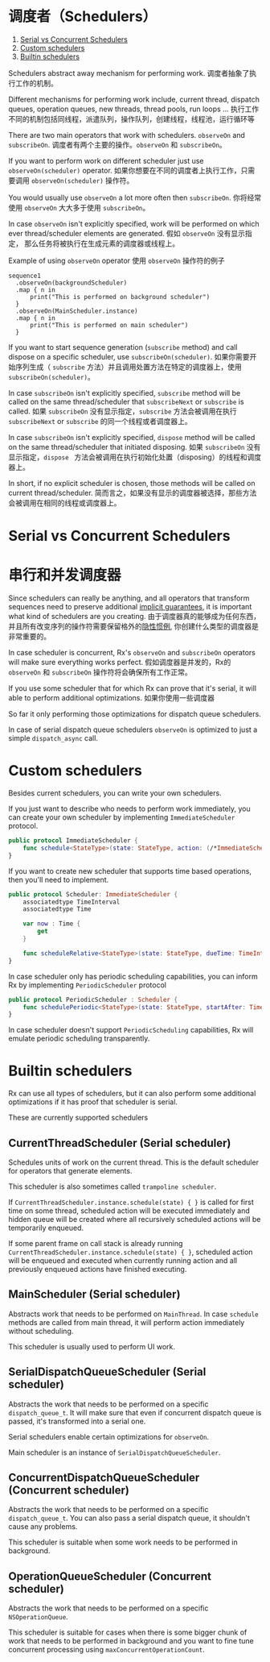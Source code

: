 调度者（Schedulers）
==========

1. [Serial vs Concurrent Schedulers](#serial-vs-concurrent-schedulers)
1. [Custom schedulers](#custom-schedulers)
1. [Builtin schedulers](#builtin-schedulers)

Schedulers abstract away mechanism for performing work.
调度者抽象了执行工作的机制。

Different mechanisms for performing work include, current thread, dispatch queues, operation queues, new threads, thread pools, run loops ...
执行工作不同的机制包括同线程，派遣队列，操作队列，创建线程，线程池，运行循环等

There are two main operators that work with schedulers. `observeOn` and `subscribeOn`.
调度者有两个主要的操作。`observeOn` 和 `subscribeOn`。

If you want to perform work on different scheduler just use `observeOn(scheduler)` operator.
如果你想要在不同的调度者上执行工作，只需要调用 `observeOn(scheduler)` 操作符。

You would usually use `observeOn` a lot more often then `subscribeOn`.
你将经常使用 `observeOn` 大大多于使用 `subscribeOn`。

In case `observeOn` isn't explicitly specified, work will be performed on which ever thread/scheduler elements are generated.
假如 `observeOn` 没有显示指定， 那么任务将被执行在生成元素的调度器或线程上。

Example of using `observeOn` operator
使用 `observeOn` 操作符的例子

```
sequence1
  .observeOn(backgroundScheduler)
  .map { n in
      print("This is performed on background scheduler")
  }
  .observeOn(MainScheduler.instance)
  .map { n in
      print("This is performed on main scheduler")
  }
```

If you want to start sequence generation (`subscribe` method) and call dispose on a specific scheduler, use `subscribeOn(scheduler)`.
如果你需要开始序列生成（ `subscribe` 方法）并且调用处置方法在特定的调度器上，使用 `subscribeOn(scheduler)`。

In case `subscribeOn` isn't explicitly specified, `subscribe` method will be called on the same thread/scheduler that `subscribeNext` or `subscribe` is called.
如果 `subscribeOn` 没有显示指定，`subscribe` 方法会被调用在执行 `subscribeNext` or `subscribe` 的同一个线程或者调度器上。

In case `subscribeOn` isn't explicitly specified, `dispose` method will be called on the same thread/scheduler that initiated disposing.
如果 `subscribeOn` 没有显示指定，`dispose ` 方法会被调用在执行初始化处置（disposing）的线程和调度器上。

In short, if no explicit scheduler is chosen, those methods will be called on current thread/scheduler.
简而言之，如果没有显示的调度器被选择，那些方法会被调用在相同的线程或调度器上。

# Serial vs Concurrent Schedulers
# 串行和并发调度器

Since schedulers can really be anything, and all operators that transform sequences need to preserve additional [implicit guarantees](GettingStarted.md#implicit-observable-guarantees), it is important what kind of schedulers are you creating.
由于调度器真的能够成为任何东西，并且所有改变序列的操作符需要保留格外的[隐性惯例](GettingStarted.md#implicit-observable-guarantees), 你创建什么类型的调度器是非常重要的。

In case scheduler is concurrent, Rx's `observeOn` and `subscribeOn` operators will make sure everything works perfect.
假如调度器是并发的，Rx的 `observeOn` 和 `subscribeOn` 操作符将会确保所有工作正常。

If you use some scheduler that for which Rx can prove that it's serial, it will able to perform additional optimizations.
如果你使用一些调度器

So far it only performing those optimizations for dispatch queue schedulers.

In case of serial dispatch queue schedulers `observeOn` is optimized to just a simple `dispatch_async` call.

# Custom schedulers

Besides current schedulers, you can write your own schedulers.

If you just want to describe who needs to perform work immediately, you can create your own scheduler by implementing `ImmediateScheduler` protocol.

```swift
public protocol ImmediateScheduler {
    func schedule<StateType>(state: StateType, action: (/*ImmediateScheduler,*/ StateType) -> RxResult<Disposable>) -> RxResult<Disposable>
}
```

If you want to create new scheduler that supports time based operations, then you'll need to implement.

```swift
public protocol Scheduler: ImmediateScheduler {
    associatedtype TimeInterval
    associatedtype Time

    var now : Time {
        get
    }

    func scheduleRelative<StateType>(state: StateType, dueTime: TimeInterval, action: (StateType) -> RxResult<Disposable>) -> RxResult<Disposable>
}
```

In case scheduler only has periodic scheduling capabilities, you can inform Rx by implementing `PeriodicScheduler` protocol

```swift
public protocol PeriodicScheduler : Scheduler {
    func schedulePeriodic<StateType>(state: StateType, startAfter: TimeInterval, period: TimeInterval, action: (StateType) -> StateType) -> RxResult<Disposable>
}
```

In case scheduler doesn't support `PeriodicScheduling` capabilities, Rx will emulate periodic scheduling transparently.

# Builtin schedulers

Rx can use all types of schedulers, but it can also perform some additional optimizations if it has proof that scheduler is serial.

These are currently supported schedulers

## CurrentThreadScheduler (Serial scheduler)

Schedules units of work on the current thread.
This is the default scheduler for operators that generate elements.

This scheduler is also sometimes called `trampoline scheduler`.

If `CurrentThreadScheduler.instance.schedule(state) { }` is called for first time on some thread, scheduled action will be executed immediately and hidden queue will be created where all recursively scheduled actions will be temporarily enqueued.

If some parent frame on call stack is already running `CurrentThreadScheduler.instance.schedule(state) { }`, scheduled action will be enqueued and executed when currently running action and all previously enqueued actions have finished executing.

## MainScheduler (Serial scheduler)

Abstracts work that needs to be performed on `MainThread`. In case `schedule` methods are called from main thread, it will perform action immediately without scheduling.

This scheduler is usually used to perform UI work.

## SerialDispatchQueueScheduler (Serial scheduler)

Abstracts the work that needs to be performed on a specific `dispatch_queue_t`. It will make sure that even if concurrent dispatch queue is passed, it's transformed into a serial one.

Serial schedulers enable certain optimizations for `observeOn`.

Main scheduler is an instance of `SerialDispatchQueueScheduler`.

## ConcurrentDispatchQueueScheduler (Concurrent scheduler)

Abstracts the work that needs to be performed on a specific `dispatch_queue_t`. You can also pass a serial dispatch queue, it shouldn't cause any problems.

This scheduler is suitable when some work needs to be performed in background.

## OperationQueueScheduler (Concurrent scheduler)

Abstracts the work that needs to be performed on a specific `NSOperationQueue`.

This scheduler is suitable for cases when there is some bigger chunk of work that needs to be performed in background and you want to fine tune concurrent processing using `maxConcurrentOperationCount`.
